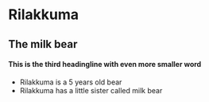 # Rilakkuma
## The milk bear
#### This is the third headingline with even more smaller word
* Rilakkuma is a 5 years old bear
* Rilakkuma has a little sister called milk bear
